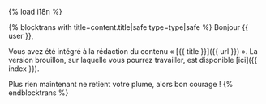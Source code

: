 {% load i18n %}

{% blocktrans with title=content.title|safe type=type|safe %}
Bonjour {{ user }},

Vous avez été intégré à la rédaction du contenu « [{{ title }}]({{ url }}) ». 
La version brouillon, sur laquelle vous pourrez travailler, est disponible 
[ici]({{ index }}).

Plus rien maintenant ne retient votre plume, alors bon courage !
{%  endblocktrans %}
